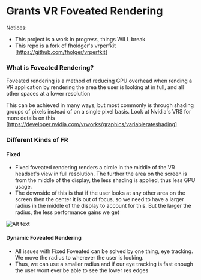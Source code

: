 Grants VR Foveated Rendering
=============================

Notices: 
- This project is a work in progress, things WILL break
- This repo is a fork of fholdger's vrperfkit [https://github.com/fholger/vrperfkit]

### What is Foveated Rendering?

Foveated rendering is a method of reducing GPU overhead when rending a VR application by rendering the area the user is looking at in full, and all other spaces at a lower resolution

This can be achieved in many ways, but most commonly is through shading groups of pixels instead of on a single pixel basis. Look at Nvidia's VRS for more details on this [https://developer.nvidia.com/vrworks/graphics/variablerateshading]

### Different Kinds of FR 

#### Fixed 
- Fixed foveated rendering renders a circle in the middle of the VR headset's view in full resolution. The further the area on the screen is from the middle of the display, the less shading is applied, thus less GPU usage.
- The downside of this is that if the user looks at any other area on the screen then the center it is out of focus, so we need to have a larger radius in the middle of the display to account for this. But the larger the radius, the less performance gains we get

![Alt text](https://venturebeat.com/wp-content/uploads/2019/07/tobii.jpg?fit=1728%2C754&strip=all)

#### Dynamic Foveated Rendering
- All issues with Fixed Foveated can be solved by one thing, eye tracking. We move the radius to wherever the user is looking.
- Thus, we can use a smaller radius and if our eye tracking is fast enough the user wont ever be able to see the lower res edges
